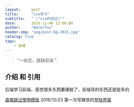```yaml
---
layout:     post
title:      "css学习"
subtitle:   " \"css的初记\""
date:       2016-12-06 12:00:00
author:     "Waterfox"
header-img: "img/post-bg-2015.jpg"
catalog: true
tags:
    - 前端
---
```


> “一站式，就缺前端 ”



## 介绍 和 引用


后端学习前端，感觉很多东西要硬敲了，前端背的东西还是挺多的

[直接跳过使用模板](#build)
2016/12/23  第一次写微信的[登陆界面]("http://htmlpreview.github.io/?https://github.com/superwaterfox/superwaterfox.github.io/blob/master/Test/weixin/index.html")